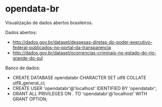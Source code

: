 opendata-br
===========

Visualização de dados abertos brasileiros.

Dados abertos:
- http://dados.gov.br/dataset/despesas-diretas-do-poder-executivo-federal-publicados-no-portal-da-transparencia
- http://dados.gov.br/dataset/ocorrencias-criminais-no-estado-do-rio-grande-do-sul

Banco de dados:

- CREATE DATABASE opendatabr CHARACTER SET utf8 COLLATE utf8_general_ci;
- CREATE USER 'opendatabr'@'localhost' IDENTIFIED BY 'opendatabr';
- GRANT ALL PRIVILEGES ON *.* TO 'opendatabr'@'localhost' WITH GRANT OPTION;
                            